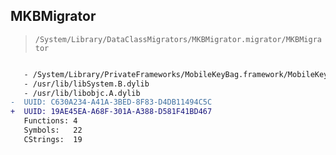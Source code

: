 ## MKBMigrator

> `/System/Library/DataClassMigrators/MKBMigrator.migrator/MKBMigrator`

```diff

   - /System/Library/PrivateFrameworks/MobileKeyBag.framework/MobileKeyBag
   - /usr/lib/libSystem.B.dylib
   - /usr/lib/libobjc.A.dylib
-  UUID: C630A234-A41A-3BED-8F83-D4DB11494C5C
+  UUID: 19AE45EA-A68F-301A-A388-D581F41BD467
   Functions: 4
   Symbols:   22
   CStrings:  19

```

